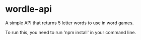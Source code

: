 # wordle-api
A simple API that returns 5 letter words to use in word games.

To run this, you need to run 'npm install' in your command line.
